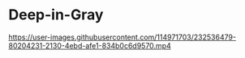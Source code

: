 # Deep-in-Gray

https://user-images.githubusercontent.com/114971703/232536479-80204231-2130-4ebd-afe1-834b0c6d9570.mp4
